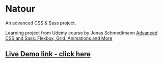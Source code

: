# Natour
An advanced CSS & Sass project.

Learning project from Udemy course by Jonas Schmedtmann [Advanced CSS and Sass: Flexbox, Grid, Animations and More](https://www.udemy.com/course/advanced-css-and-sass/)

## [Live Demo link - click here](https://yardenporat.github.io/Natour/)
